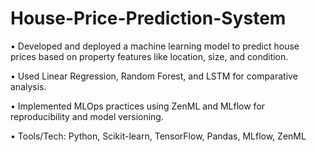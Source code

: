 # House-Price-Prediction-System
 
 • Developed and deployed a machine learning model to predict house prices based on property features like
   location, size, and condition.
 
 • Used Linear Regression, Random Forest, and LSTM for comparative analysis.
 
 • Implemented MLOps practices using ZenML and MLflow for reproducibility and model versioning.

 • Tools/Tech: Python, Scikit-learn, TensorFlow, Pandas, MLflow, ZenML

